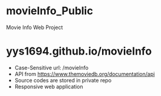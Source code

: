 # movieInfo_Public
Movie Info Web Project

# yys1694.github.io/movieInfo
  * Case-Sensitive url: /movieInfo
  * API from https://www.themoviedb.org/documentation/api
  * Source codes are stored in private repo
  * Responsive web application
  

